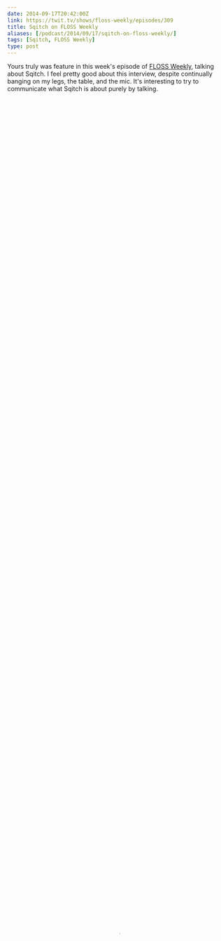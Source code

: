 ```yaml
--- 
date: 2014-09-17T20:42:00Z
link: https://twit.tv/shows/floss-weekly/episodes/309
title: Sqitch on FLOSS Weekly
aliases: [/podcast/2014/09/17/sqitch-on-floss-weekly/]
tags: [Sqitch, FLOSS Weekly]
type: post
---
```


Yours truly was feature in this week's episode of [FLOSS Weekly], talking
about Sqitch. I feel pretty good about this interview, despite continually
banging on my legs, the table, and the mic. It's interesting to try to
communicate what Sqitch is about purely by talking.

<video x-webkit-airplay="allow" webkit-playsinline=""
  src="http://www.podtrac.com/pts/redirect.mp4/twit.cachefly.net/video/floss/floss0309/floss0309_h264m_864x480_500.mp4"
  poster="https://elroycdn.twit.tv/sites/default/files/images/episodes/13599/hero/spiros_floss_0309jpg.jpg"
  width="100%" height="100%" controls="controls" preload="none">
</video>

If it's enough to get you interested in giving a try, try [installing it] and
using working through one of the tutorials:

*   [PostgreSQL](https://metacpan.org/module/sqitchtutorial "Sqitch PostgreSQL Tutorial")
*   [SQLite](https://metacpan.org/module/sqitchtutorial-sqlite "Sqitch SQLite Tutorial")
*   [Oracle](https://metacpan.org/module/sqitchtutorial-oracle "Sqitch Oracle Tutorial")
*   [MySQL](https://metacpan.org/module/sqitchtutorial-mysql "Sqitch MySQL Tutorial")
*   [Firebird](https://metacpan.org/module/sqitchtutorial-firebird "Sqitch Firebird Tutorial")
*   [Vertica](https://metacpan.org/module/sqitchtutorial-vertica "Sqitch Vertica Tutorial")

  [FLOSS Weekly]: http://twit.tv/floss
  [installing it]: https://sqitch.org/
